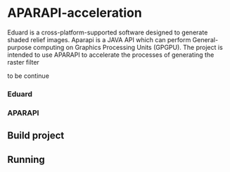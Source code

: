 # APARAPI-acceleration

Eduard is a cross-platform-supported software designed to generate shaded relief images. 
Aparapi is a JAVA API which can perform General-purpose computing on Graphics Processing Units (GPGPU). 
The project is intended to use APARAPI to accelerate the processes of generating the raster filter

to be continue

### Eduard

### APARAPI

## Build project

## Running 
